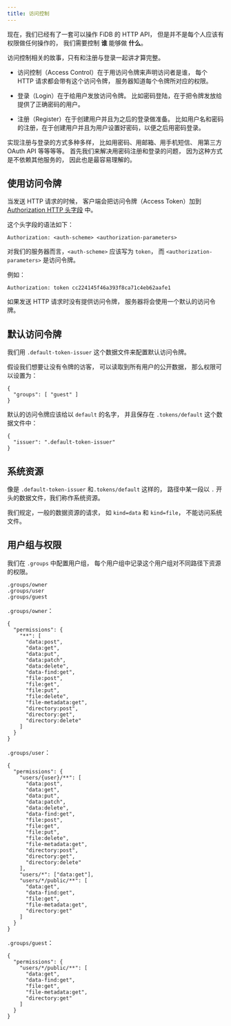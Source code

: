 ```yaml
---
title: 访问控制
---
```


现在，我们已经有了一套可以操作 FiDB 的 HTTP API，
但是并不是每个人应该有权限做任何操作的，
我们需要控制 **谁** 能够做 **什么**。

访问控制相关的故事，只有和注册与登录一起讲才算完整。

- 访问控制（Access Control）在于用访问令牌来声明访问者是谁，
  每个 HTTP 请求都会带有这个访问令牌，
  服务器知道每个令牌所对应的权限。

- 登录（Login）在于给用户发放访问令牌。
  比如密码登陆，在于把令牌发放给提供了正确密码的用户。

- 注册（Register）在于创建用户并且为之后的登录做准备。
  比如用户名和密码的注册，在于创建用户并且为用户设置好密码，以便之后用密码登录。

实现注册与登录的方式多种多样，
比如用密码、用邮箱、用手机短信、
用第三方 OAuth API 等等等等。
首先我们来解决用密码注册和登录的问题，
因为这种方式是不依赖其他服务的，
因此也是最容易理解的。

## 使用访问令牌

当发送 HTTP 请求的时候，
客户端会把访问令牌（Access Token）加到
[Authorization HTTP 头字段](https://developer.mozilla.org/en-US/docs/Web/HTTP/Headers/Authorization) 中。

这个头字段的语法如下：

```
Authorization: <auth-scheme> <authorization-parameters>
```

对我们的服务器而言，`<auth-scheme>` 应该写为 `token`，
而 `<authorization-parameters>` 是访问令牌。

例如：

```
Authorization: token cc224145f46a393f8ca71c4eb62aafe1
```

如果发送 HTTP 请求时没有提供访问令牌，
服务器将会使用一个默认的访问令牌。

## 默认访问令牌

我们用 `.default-token-issuer` 这个数据文件来配置默认访问令牌。

假设我们想要让没有令牌的访客，
可以读取到所有用户的公开数据，
那么权限可以设置为：

```
{
  "groups": [ "guest" ]
}
```

默认的访问令牌应该给以 `default` 的名字，
并且保存在 `.tokens/default` 这个数据文件中：

```
{
  "issuer": ".default-token-issuer"
}
```

## 系统资源

像是 `.default-token-issuer` 和`.tokens/default` 这样的，
路径中某一段以 `.` 开头的数据文件，我们称作系统资源。

我们规定，一般的数据资源的请求，
如 `kind=data` 和 `kind=file`，
不能访问系统文件。

## 用户组与权限

我们在 `.groups` 中配置用户组，
每个用户组中记录这个用户组对不同路径下资源的权限。

```
.groups/owner
.groups/user
.groups/guest
```

`.groups/owner`：

```
{
  "permissions": {
    "**": [
      "data:post",
      "data:get",
      "data:put",
      "data:patch",
      "data:delete",
      "data-find:get",
      "file:post",
      "file:get",
      "file:put",
      "file:delete",
      "file-metadata:get",
      "directory:post",
      "directory:get",
      "directory:delete"
    ]
  }
}
```

`.groups/user`：

```
{
  "permissions": {
    "users/{user}/**": [
      "data:post",
      "data:get",
      "data:put",
      "data:patch",
      "data:delete",
      "data-find:get",
      "file:post",
      "file:get",
      "file:put",
      "file:delete",
      "file-metadata:get",
      "directory:post",
      "directory:get",
      "directory:delete"
    ],
    "users/*": ["data:get"],
    "users/*/public/**": [
      "data:get",
      "data-find:get",
      "file:get",
      "file-metadata:get",
      "directory:get"
    ]
  }
}
```

`.groups/guest`：

```
{
  "permissions": {
    "users/*/public/**": [
      "data:get",
      "data-find:get",
      "file:get",
      "file-metadata:get",
      "directory:get"
    ]
  }
}
```
